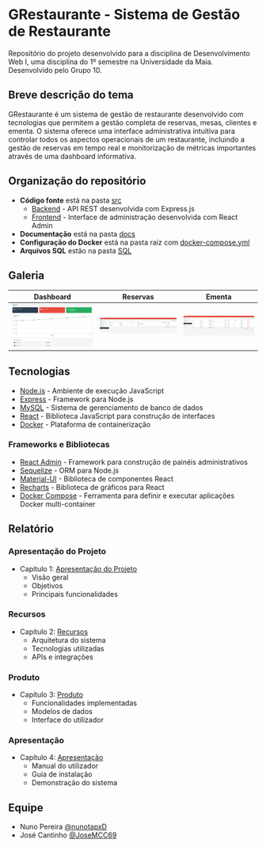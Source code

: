 ﻿# GRestaurante - Sistema de Gestão de Restaurante

Repositório do projeto desenvolvido para a disciplina de Desenvolvimento Web I, uma disciplina do 1º semestre na Universidade da Maia. Desenvolvido pelo Grupo 10.

## Breve descrição do tema

GRestaurante é um sistema de gestão de restaurante desenvolvido com tecnologias que permitem a gestão completa de reservas, mesas, clientes e ementa. O sistema oferece uma interface administrativa intuitiva para controlar todos os aspectos operacionais de um restaurante, incluindo a gestão de reservas em tempo real e monitorização de métricas importantes através de uma dashboard informativa.

## Organização do repositório

* **Código fonte** está na pasta [src](src/)
  - [Backend](backend/) - API REST desenvolvida com Express.js
  - [Frontend](frontend/) - Interface de administração desenvolvida com React Admin
* **Documentação** está na pasta [docs](docs/)
* **Configuração do Docker** está na pasta raiz com [docker-compose.yml](docker-compose.yml)
* **Arquivos SQL** estão na pasta [SQL](SQL/)

## Galeria

| Dashboard | Reservas | Ementa |
|-----------|----------|-----------|
| ![Dashboard](docs/dashboard.png) | ![Reservas](docs/reservas.png) | ![Menu](docs/ementa.png) |

## Tecnologias

* [Node.js](https://nodejs.org/) - Ambiente de execução JavaScript
* [Express](https://expressjs.com/) - Framework para Node.js
* [MySQL](https://www.mysql.com/) - Sistema de gerenciamento de banco de dados
* [React](https://reactjs.org/) - Biblioteca JavaScript para construção de interfaces
* [Docker](https://www.docker.com/) - Plataforma de containerização

### Frameworks e Bibliotecas

* [React Admin](https://marmelab.com/react-admin/) - Framework para construção de painéis administrativos
* [Sequelize](https://sequelize.org/) - ORM para Node.js
* [Material-UI](https://mui.com/) - Biblioteca de componentes React
* [Recharts](https://recharts.org/) - Biblioteca de gráficos para React
* [Docker Compose](https://docs.docker.com/compose/) - Ferramenta para definir e executar aplicações Docker multi-container

## Relatório

### Apresentação do Projeto
* Capítulo 1: [Apresentação do Projeto](docs/c1.md)
  - Visão geral
  - Objetivos
  - Principais funcionalidades

### Recursos
* Capítulo 2: [Recursos](docs/c2.md)
  - Arquitetura do sistema
  - Tecnologias utilizadas
  - APIs e integrações

### Produto
* Capítulo 3: [Produto](docs/c3.md)
  - Funcionalidades implementadas
  - Modelos de dados
  - Interface do utilizador

### Apresentação
* Capítulo 4: [Apresentação](docs/c4.md)
  - Manual do utilizador
  - Guia de instalação
  - Demonstração do sistema

## Equipe
* Nuno Pereira [@nunotapxD](https://github.com/nunotapxD)
* José Cantinho [@JoseMCC69](https://github.com/JoseMCC69)
